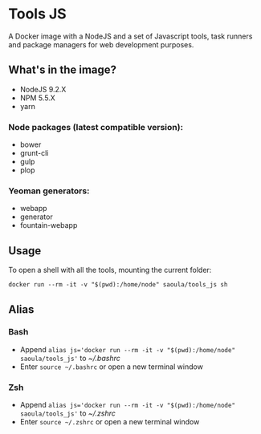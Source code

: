 Tools JS
======

A Docker image with a NodeJS and a set of Javascript tools, task runners and package managers for web development purposes.

## What's in the image?
- NodeJS 9.2.X
- NPM 5.5.X
- yarn

### Node packages (latest compatible version):
- bower
- grunt-cli
- gulp
- plop

### Yeoman generators:
- webapp
- generator
- fountain-webapp

## Usage
To open a shell with all the tools, mounting the current folder:

```docker run --rm -it -v "$(pwd):/home/node" saoula/tools_js sh```

## Alias
### Bash
- Append ```alias js='docker run --rm -it -v "$(pwd):/home/node" saoula/tools_js'``` to _~/.bashrc_
- Enter `source ~/.bashrc` or open a new terminal window
### Zsh
- Append ```alias js='docker run --rm -it -v "$(pwd):/home/node" saoula/tools_js'``` to _~/.zshrc_
- Enter `source ~/.zshrc` or open a new terminal window